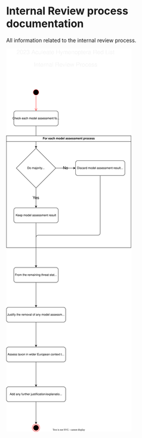 # Internal Review process documentation
All information related to the internal review process.

![Internal Review Process](../../diagrams/internal_review_process.drawio.svg)